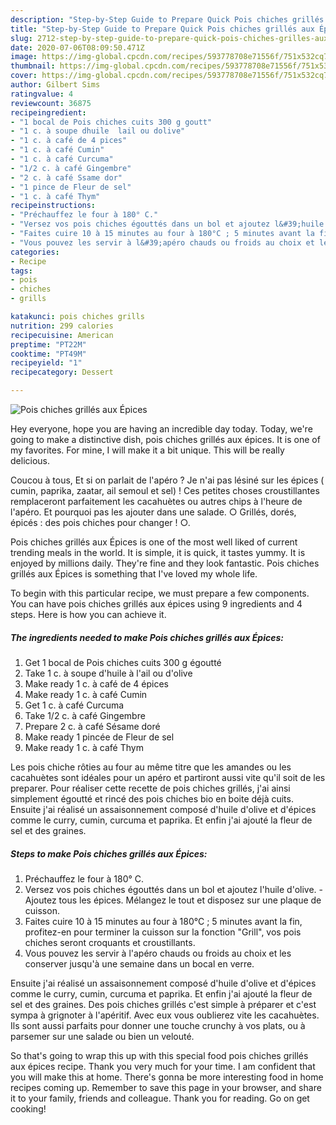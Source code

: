 ```yaml
---
description: "Step-by-Step Guide to Prepare Quick Pois chiches grillés aux Épices"
title: "Step-by-Step Guide to Prepare Quick Pois chiches grillés aux Épices"
slug: 2712-step-by-step-guide-to-prepare-quick-pois-chiches-grilles-aux-epices
date: 2020-07-06T08:09:50.471Z
image: https://img-global.cpcdn.com/recipes/593778708e71556f/751x532cq70/pois-chiches-grilles-aux-epices-photo-principale-de-la-recette.jpg
thumbnail: https://img-global.cpcdn.com/recipes/593778708e71556f/751x532cq70/pois-chiches-grilles-aux-epices-photo-principale-de-la-recette.jpg
cover: https://img-global.cpcdn.com/recipes/593778708e71556f/751x532cq70/pois-chiches-grilles-aux-epices-photo-principale-de-la-recette.jpg
author: Gilbert Sims
ratingvalue: 4
reviewcount: 36875
recipeingredient:
- "1 bocal de Pois chiches cuits 300 g goutt"
- "1 c. à soupe dhuile  lail ou dolive"
- "1 c. à café de 4 pices"
- "1 c. à café Cumin"
- "1 c. à café Curcuma"
- "1/2 c. à café Gingembre"
- "2 c. à café Ssame dor"
- "1 pince de Fleur de sel"
- "1 c. à café Thym"
recipeinstructions:
- "Préchauffez le four à 180° C."
- "Versez vos pois chiches égouttés dans un bol et ajoutez l&#39;huile d&#39;olive. Ajoutez tous les épices. Mélangez le tout et disposez sur une plaque de cuisson."
- "Faites cuire 10 à 15 minutes au four à 180°C ; 5 minutes avant la fin, profitez-en pour terminer la cuisson sur la fonction &#34;Grill&#34;, vos pois chiches seront croquants et croustillants."
- "Vous pouvez les servir à l&#39;apéro chauds ou froids au choix et les conserver jusqu&#39;à une semaine dans un bocal en verre."
categories:
- Recipe
tags:
- pois
- chiches
- grills

katakunci: pois chiches grills 
nutrition: 299 calories
recipecuisine: American
preptime: "PT22M"
cooktime: "PT49M"
recipeyield: "1"
recipecategory: Dessert

---
```



![Pois chiches grillés aux Épices](https://img-global.cpcdn.com/recipes/593778708e71556f/751x532cq70/pois-chiches-grilles-aux-epices-photo-principale-de-la-recette.jpg)

Hey everyone, hope you are having an incredible day today. Today, we're going to make a distinctive dish, pois chiches grillés aux épices. It is one of my favorites. For mine, I will make it a bit unique. This will be really delicious.

Coucou à tous, Et si on parlait de l&#39;apéro ? Je n&#39;ai pas lésiné sur les épices ( cumin, paprika, zaatar, ail semoul et sel) ! Ces petites choses croustillantes remplaceront parfaitement les cacahuètes ou autres chips à l&#39;heure de l&#39;apéro. Et pourquoi pas les ajouter dans une salade. ○  Grillés, dorés, épicés : des pois chiches pour changer !  ○.

Pois chiches grillés aux Épices is one of the most well liked of current trending meals in the world. It is simple, it is quick, it tastes yummy. It is enjoyed by millions daily. They're fine and they look fantastic. Pois chiches grillés aux Épices is something that I've loved my whole life.


To begin with this particular recipe, we must prepare a few components. You can have pois chiches grillés aux épices using 9 ingredients and 4 steps. Here is how you can achieve it.

<!--inarticleads1-->

##### The ingredients needed to make Pois chiches grillés aux Épices:

1. Get 1 bocal de Pois chiches cuits 300 g égoutté
1. Take 1 c. à soupe d&#39;huile à l&#39;ail ou d&#39;olive
1. Make ready 1 c. à café de 4 épices
1. Make ready 1 c. à café Cumin
1. Get 1 c. à café Curcuma
1. Take 1/2 c. à café Gingembre
1. Prepare 2 c. à café Sésame doré
1. Make ready 1 pincée de Fleur de sel
1. Make ready 1 c. à café Thym


Les pois chiche rôties au four au même titre que les amandes ou les cacahuètes sont idéales pour un apéro et partiront aussi vite qu&#39;il soit de les preparer. Pour réaliser cette recette de pois chiches grillés, j&#39;ai ainsi simplement égoutté et rincé des pois chiches bio en boite déjà cuits. Ensuite j&#39;ai réalisé un assaisonnement composé d&#39;huile d&#39;olive et d&#39;épices comme le curry, cumin, curcuma et paprika. Et enfin j&#39;ai ajouté la fleur de sel et des graines. 

<!--inarticleads2-->

##### Steps to make Pois chiches grillés aux Épices:

1. Préchauffez le four à 180° C.
1. Versez vos pois chiches égouttés dans un bol et ajoutez l&#39;huile d&#39;olive. - Ajoutez tous les épices. Mélangez le tout et disposez sur une plaque de cuisson.
1. Faites cuire 10 à 15 minutes au four à 180°C ; 5 minutes avant la fin, profitez-en pour terminer la cuisson sur la fonction &#34;Grill&#34;, vos pois chiches seront croquants et croustillants.
1. Vous pouvez les servir à l&#39;apéro chauds ou froids au choix et les conserver jusqu&#39;à une semaine dans un bocal en verre.


Ensuite j&#39;ai réalisé un assaisonnement composé d&#39;huile d&#39;olive et d&#39;épices comme le curry, cumin, curcuma et paprika. Et enfin j&#39;ai ajouté la fleur de sel et des graines. Des pois chiches grillés c&#39;est simple à préparer et c&#39;est sympa à grignoter à l&#39;apéritif. Avec eux vous oublierez vite les cacahuètes. Ils sont aussi parfaits pour donner une touche crunchy à vos plats, ou à parsemer sur une salade ou bien un velouté. 

So that's going to wrap this up with this special food pois chiches grillés aux épices recipe. Thank you very much for your time. I am confident that you will make this at home. There's gonna be more interesting food in home recipes coming up. Remember to save this page in your browser, and share it to your family, friends and colleague. Thank you for reading. Go on get cooking!
